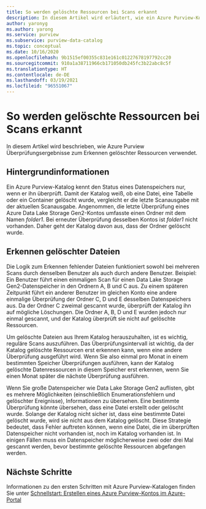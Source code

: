 ```yaml
---
title: So werden gelöschte Ressourcen bei Scans erkannt
description: In diesem Artikel wird erläutert, wie ein Azure Purview-Konto gelöschte Assets während Überprüfungen erkennt.
author: yaronyg
ms.author: yarong
ms.service: purview
ms.subservice: purview-data-catalog
ms.topic: conceptual
ms.date: 10/16/2020
ms.openlocfilehash: 9b1515ef00355c831e161c01227678197792cc20
ms.sourcegitcommit: 910a1a38711966cb171050db245fc3b22abc8c5f
ms.translationtype: HT
ms.contentlocale: de-DE
ms.lasthandoff: 03/19/2021
ms.locfileid: "96551067"
---
```

# <a name="how-scans-detect-deleted-assets"></a>So werden gelöschte Ressourcen bei Scans erkannt

In diesem Artikel wird beschrieben, wie Azure Purview Überprüfungsergebnisse zum Erkennen gelöschter Ressourcen verwendet.

## <a name="background-info"></a>Hintergrundinformationen

Ein Azure Purview-Katalog kennt den Status eines Datenspeichers nur, wenn er ihn überprüft. Damit der Katalog weiß, ob eine Datei, eine Tabelle oder ein Container gelöscht wurde, vergleicht er die letzte Scanausgabe mit der aktuellen Scanausgabe. Angenommen, die letzte Überprüfung eines Azure Data Lake Storage Gen2-Kontos umfasste einen Ordner mit dem Namen *folder1*. Bei erneuter Überprüfung desselben Kontos ist *folder1* nicht vorhanden. Daher geht der Katalog davon aus, dass der Ordner gelöscht wurde.

## <a name="detecting-deleted-files"></a>Erkennen gelöschter Dateien

Die Logik zum Erkennen fehlender Dateien funktioniert sowohl bei mehreren Scans durch denselben Benutzer als auch durch andere Benutzer. Beispiel: Ein Benutzer führt einen einmaligen Scan für einen Data Lake Storage Gen2-Datenspeicher in den Ordnern A, B und C aus. Zu einem späteren Zeitpunkt führt ein anderer Benutzer im gleichen Konto eine andere einmalige Überprüfung der Ordner C, D und E desselben Datenspeichers aus. Da der Ordner C zweimal gescannt wurde, überprüft der Katalog ihn auf mögliche Löschungen. Die Ordner A, B, D und E wurden jedoch nur einmal gescannt, und der Katalog überprüft sie nicht auf gelöschte Ressourcen.

Um gelöschte Dateien aus Ihrem Katalog herauszuhalten, ist es wichtig, reguläre Scans auszuführen. Das Überprüfungsintervall ist wichtig, da der Katalog gelöschte Ressourcen erst erkennen kann, wenn eine andere Überprüfung ausgeführt wird. Wenn Sie also einmal pro Monat in einem bestimmten Speicher Überprüfungen ausführen, kann der Katalog gelöschte Datenressourcen in diesem Speicher erst erkennen, wenn Sie einen Monat später die nächste Überprüfung ausführen.

Wenn Sie große Datenspeicher wie Data Lake Storage Gen2 auflisten, gibt es mehrere Möglichkeiten (einschließlich Enumerationsfehlern und gelöschter Ereignisse), Informationen zu übersehen. Eine bestimmte Überprüfung könnte übersehen, dass eine Datei erstellt oder gelöscht wurde. Solange der Katalog nicht sicher ist, dass eine bestimmte Datei gelöscht wurde, wird sie nicht aus dem Katalog gelöscht. Diese Strategie bedeutet, dass Fehler auftreten können, wenn eine Datei, die im überprüften Datenspeicher nicht vorhanden ist, noch im Katalog vorhanden ist. In einigen Fällen muss ein Datenspeicher möglicherweise zwei oder drei Mal gescannt werden, bevor bestimmte gelöschte Ressourcen abgefangen werden.

## <a name="next-steps"></a>Nächste Schritte

Informationen zu den ersten Schritten mit Azure Purview-Katalogen finden Sie unter [Schnellstart: Erstellen eines Azure Purview-Kontos im Azure-Portal](create-catalog-portal.md)
